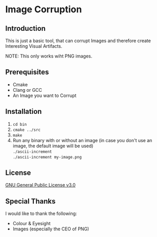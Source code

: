 # Image Corruption

## Introduction

This is just a basic tool, that can corrupt Images and therefore create Interesting Visual Artifacts.

NOTE: This only works wiht PNG images.

## Prerequisites

- Cmake
- Clang or GCC
- An Image you want to Corrupt

## Installation

1. `cd bin`
2. `cmake ../src`
3. `make`
4. Run any binary with or without an image (in case you don't use an image, the default image will be used)  
`./ascii-increment`  
`./ascii-increment my-image.png`

## License

[GNU General Public License v3.0](./LICENSE)

## Special Thanks

I would like to thank the following:

- Colour & Eyesight
- Images (especially the CEO of PNG)

